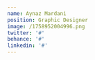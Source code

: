 ```yaml
---
name: Aynaz Mardani
position: Graphic Designer
image: /1758952004996.png
twitter: '#'
behance: '#'
linkedin: '#'
---
```


